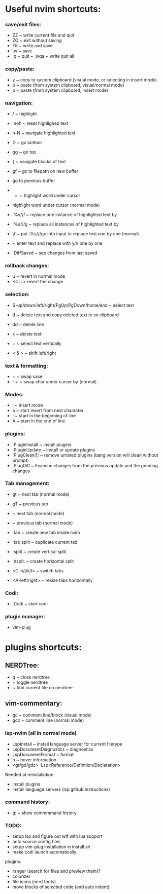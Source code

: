 # Useful nvim shortcuts:

### save/exit files:

- ZZ ~ write current file and quit
- ZQ ~ exit without saving
- F8 ~ write and save
- :w ~ save
- :q ~ quit
~ :wqa ~ write quit all

### copy/paste:
- y ~ copy to system clipboard (visual mode, or selecting in insert mode)
- p ~ paste (from system clipboard, visual/normal mode)
- <C-o>p ~ paste (from system clipboard, insert mode)

### navigation:

- /<text> ~ highlight <text>
- :noh ~ reset highlighed text
- n-N ~ navigate highlighted text
- G ~ go bottom
- gg ~ go top
- { ~ navigate blocks of text
- gf ~ go to filepath on new buffer
- <C-o> go to previous buffer

- * ~ highlight word under cursor
- <Enter> highlight word under cursor (normal mode)

- :%s//<replace>/ ~ replace one instance of highlighted text by <replace>
- :%s//<replace>/g ~ replace all instances of highlighted text by <replace>
- \f ~ put :%s/<match>/<replace>/gc into input to replace text one by one (normal)
- <C-r> ~ enter text and replace with y/n one by one 

- :DiffSaved ~ see changes from last saved

### rollback changes:

- u ~ revert in normal mode
- <C+r> revert the change

### selection:

- S-up/down/left/right/PgUp/PgDown/home/end ~ select text
- d ~ delete text and copy deleted text to so clipboard
- dd ~ delete line
- x ~ delete text
- <C-v> + <S-arrow> ~ select text vertically

-  < & > ~ shift left/right

### text & formatting:
- ~  ~ swap case
- r + <char> ~ swap char under cursor by <char> (normal)

### Modes:

- i ~ insert mode
- a ~ start insert from next character
- I ~ start in the beginning of line
- A ~ start in the end of line


### plugins:

- :PluginInstall ~ install plugins
- :PluginUpdate  ~ install or update plugins
- :PlugClean[!]  ~ remove unlisted plugins (bang version will clean without prompt)
- :PlugDiff      ~ Examine changes from the previous update and the pending changes

### Tab management:
- gt ~ next tab (normal mode)
- gT ~ previous tab
- <TAB> ~ next tab (normal mode)
- <S-TAB> ~ previous tab (normal mode)

- :tab <tabname> ~ create new tab inside nvim
- :tab split ~ duplicate current tab
- :split ~ create vertical split
- :hsplit ~ create horizontal split
- <C-h/j/k/l> ~ switch tabs
- <A-left/right> ~ resize tabs horizontally

### Codi:
- :Codi ~ start codi

### plugin manager:
- vim-plug

# plugins shortcuts:

## NERDTree:
- q ~ close nerdtree
- <C-t> ~ toggle nerdtree
- <C-f> ~ find current file on nerdtree

## vim-commentary:
- gc ~ comment line/block (visual mode)
- gcc ~ comment line (normal mode)

### lsp-nvim (all in normal mode)
- LspInstall ~ install language server for current filetype
- LspDocumentDiagnostics ~ diagnostics
- LspDocumentFormat ~ format
- <Leader>h ~ hover information
- <Leader><gr/gd/gdc> :Lsp<Reference/Definition/Declaration>

Needed at reinstallation:
- install plugins
- install language servers (lsp github instructions)

### command history:

- q: ~ show commmmand history


### TODO:
- setup lsp and figure out wtf with lua support
- auto source config files
- setup vim-plug installation in install.sh
- make codi launch automatically

plugins:
- ranger (search for files and preview them)?
- colorizer
- file icons (nerd fonts)
- move blocks of selected code (and auto indent)


